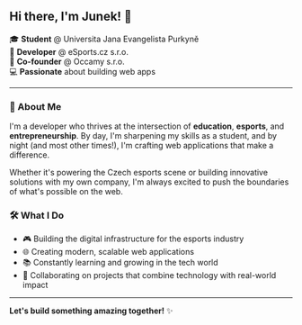 ## Hi there, I'm Junek! 👋

🎓 **Student** @ Universita Jana Evangelista Purkyně  
💼 **Developer** @ eSports.cz s.r.o.  
🚀 **Co-founder** @ Occamy s.r.o.  
💻 **Passionate** about building web apps

---

### 🌟 About Me

I'm a developer who thrives at the intersection of **education**, **esports**, and **entrepreneurship**. By day, I'm sharpening my skills as a student, and by night (and most other times!), I'm crafting web applications that make a difference.

Whether it's powering the Czech esports scene or building innovative solutions with my own company, I'm always excited to push the boundaries of what's possible on the web.

### 🛠️ What I Do

- 🎮 Building the digital infrastructure for the esports industry
- 🌐 Creating modern, scalable web applications
- 📚 Constantly learning and growing in the tech world
- 🤝 Collaborating on projects that combine technology with real-world impact

---

**Let's build something amazing together!** ✨
